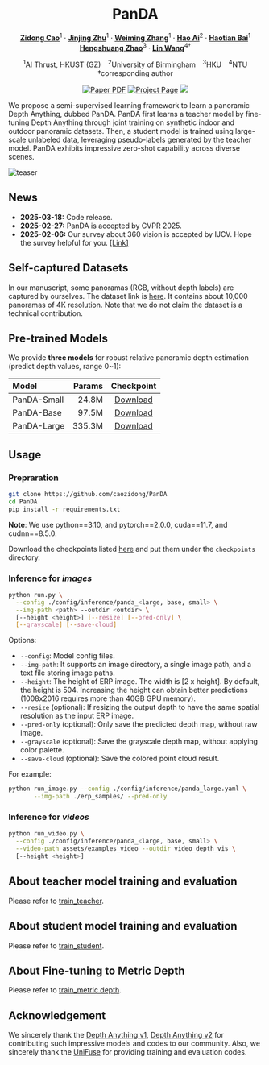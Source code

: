 <div align="center">
<h1>PanDA</h1>

[**Zidong Cao**](https://scholar.google.com/citations?user=q1FcZzIAAAAJ&hl=zh-CN)<sup>1</sup> · [**Jinjing Zhu**](https://scholar.google.com/citations?user=EVpo9eQAAAAJ&hl=zh-CN)<sup>1</sup> · [**Weiming Zhang**](https://scholar.google.com/citations?user=cdtgqkgAAAAJ&hl=zh-CN)<sup>1</sup> · [**Hao Ai**](https://scholar.google.com/citations?user=QNlF0DsAAAAJ&hl=zh-CN)<sup>2</sup> · [**Haotian Bai**](https://scholar.google.com/citations?user=DIy4cA0AAAAJ&hl=zh-CN)<sup>1</sup>
<br>
[**Hengshuang Zhao**](https://hszhao.github.io/)<sup>3</sup> · [**Lin Wang**](https://scholar.google.com/citations?user=SReb2csAAAAJ&hl=zh-CN)<sup>4&dagger;</sup>

<sup>1</sup>AI Thrust, HKUST (GZ)&emsp;<sup>2</sup>University of Birmingham&emsp;<sup>3</sup>HKU&emsp;<sup>4</sup>NTU
<br>
&dagger;corresponding author

<a href="https://arxiv.org/abs/2406.13378v2"><img src='https://img.shields.io/badge/arXiv-PanDA-red' alt='Paper PDF'></a>
<a href='https://caozidong.github.io/PanDA_Depth/'><img src='https://img.shields.io/badge/Project_Page-PanDA-green' alt='Project Page'></a>
<a href='https://huggingface.co/spaces/ZidongC/PanDA_Panoramic_Depth_Estimation'><img src='https://img.shields.io/badge/%F0%9F%A4%97%20Hugging%20Face-Demo-blue'></a>
</div>

We propose a semi-supervised learning framework to learn a panoramic Depth Anything, dubbed PanDA. PanDA first learns a teacher model by fine-tuning Depth Anything through joint training on synthetic indoor and outdoor panoramic datasets. Then, a student model is trained using large-scale unlabeled data, leveraging pseudo-labels generated by the teacher model. PanDA exhibits impressive zero-shot capability across diverse scenes.

![teaser](assets/teaser.png)

## News
- **2025-03-18:** Code release.
- **2025-02-27:** PanDA is accepted by CVPR 2025.
- **2025-02-06:** Our survey about 360 vision is accepted by IJCV. Hope the survey helpful for you. [[Link]](https://arxiv.org/abs/2502.10444)

## Self-captured Datasets

In our manuscript, some panoramas (RGB, without depth labels) are captured by ourselves. The dataset link is [here](https://huggingface.co/datasets/Any360D/Diverse360/tree/main). It contains about 10,000 panoramas of 4K resolution. Note that we do not claim the dataset is a technical contribution.

## Pre-trained Models

We provide **three models** for robust relative panoramic depth estimation (predict depth values, range 0~1):

| Model | Params | Checkpoint |
|:-|-:|:-:|
| PanDA-Small | 24.8M | [Download](https://huggingface.co/ZidongC/PanDA/resolve/main/panda_small.pth?download=true) |
| PanDA-Base | 97.5M | [Download](https://huggingface.co/ZidongC/PanDA/resolve/main/panda_base.pth?download=true) |
| PanDA-Large | 335.3M | [Download](https://huggingface.co/ZidongC/PanDA/resolve/main/panda_large.pth?download=true) |

## Usage

### Prepraration

```bash
git clone https://github.com/caozidong/PanDA
cd PanDA
pip install -r requirements.txt
```

**Note**: We use python==3.10, and pytorch==2.0.0, cuda==11.7, and cudnn==8.5.0.

Download the checkpoints listed [here](#pre-trained-models) and put them under the `checkpoints` directory.

### Inference for *images*

```bash
python run.py \
  --config ./config/inference/panda_<large, base, small> \
  --img-path <path> --outdir <outdir> \
  [--height <height>] [--resize] [--pred-only] \
  [--grayscale] [--save-cloud]
```
Options:
- `--config`: Model config files.
- `--img-path`: It supports an image directory, a single image path, and a text file storing image paths.
- `--height`: The height of ERP image. The width is [2 x height]. By default, the height is 504. Increasing the height can obtain better predictions (1008x2016 requires more than 40GB GPU memory).
- `--resize` (optional): If resizing the output depth to have the same spatial resolution as the input ERP image.
- `--pred-only` (optional): Only save the predicted depth map, without raw image.
- `--grayscale` (optional): Save the grayscale depth map, without applying color palette.
- `--save-cloud` (optional): Save the colored point cloud result.


For example:
```bash
python run_image.py --config ./config/inference/panda_large.yaml \
       --img-path ./erp_samples/ --pred-only
```

### Inference for *videos*

```bash
python run_video.py \
  --config ./config/inference/panda_<large, base, small> \
  --video-path assets/examples_video --outdir video_depth_vis \
  [--height <height>]
```

## About teacher model training and evaluation

Please refer to [train_teacher](./train_teacher).

## About student model training and evaluation

Please refer to [train_student](./train_student).

## About Fine-tuning to Metric Depth

Please refer to [train_metric depth](./train_metric_depth).

## Acknowledgement

We sincerely thank the [Depth Anything v1](https://github.com/facebookresearch/dinov2), [Depth Anything v2](https://github.com/facebookresearch/dinov2) for contributing such impressive models and codes to our community. Also, we sincerely thank the [UniFuse](https://github.com/alibaba/UniFuse-Unidirectional-Fusion) for providing training and evaluation codes.
